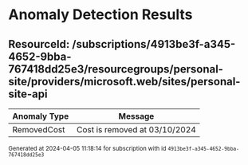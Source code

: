 # Anomaly Detection Results

## ResourceId: /subscriptions/4913be3f-a345-4652-9bba-767418dd25e3/resourcegroups/personal-site/providers/microsoft.web/sites/personal-site-api

| Anomaly Type | Message |
|---|---|
|RemovedCost| Cost is removed at 03/10/2024|


<sup>Generated at 2024-04-05 11:18:14 for subscription with id `4913be3f-a345-4652-9bba-767418dd25e3`</sup>
